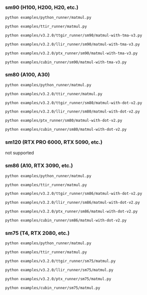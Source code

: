 ### sm90 (H100, H200, H20, etc.)
```bash
python examples/python_runner/matmul.py

python examples/ttir_runner/matmul.py

python examples/v3.2.0/ttgir_runner/sm90/matmul-with-tma-v3.py

python examples/v3.2.0/llir_runner/sm90/matmul-with-tma-v3.py

python examples/v3.2.0/ptx_runner/sm90/matmul-with-tma-v3.py

python examples/cubin_runner/sm90/matmul-with-tma-v3.py
```

### sm80 (A100, A30)
```bash
python examples/python_runner/matmul.py

python examples/v3.2.0/ttir_runner/matmul.py

python examples/v3.2.0/ttgir_runner/sm80/matmul-with-dot-v2.py

python examples/v3.2.0/llir_runner/sm80/matmul-with-dot-v2.py

python examples/ptx_runner/sm80/matmul-with-dot-v2.py

python examples/cubin_runner/sm80/matmul-with-dot-v2.py
```

### sm120 (RTX PRO 6000, RTX 5090, etc.)

not supported

### sm86 (A10, RTX 3090, etc.)
```bash
python examples/python_runner/matmul.py

python examples/ttir_runner/matmul.py

python examples/v3.2.0/ttgir_runner/sm86/matmul-with-dot-v2.py

python examples/v3.2.0/llir_runner/sm86/matmul-with-dot-v2.py

python examples/v3.2.0/ptx_runner/sm86/matmul-with-dot-v2.py

python examples/cubin_runner/sm86/matmul-with-dot-v2.py
```

### sm75 (T4, RTX 2080, etc.)
```bash
python examples/python_runner/matmul.py

python examples/ttir_runner/matmul.py

python examples/v3.2.0/ttgir_runner/sm75/matmul.py

python examples/v3.2.0/llir_runner/sm75/matmul.py

python examples/v3.2.0/ptx_runner/sm75/matmul.py

python examples/cubin_runner/sm75/matmul.py
```